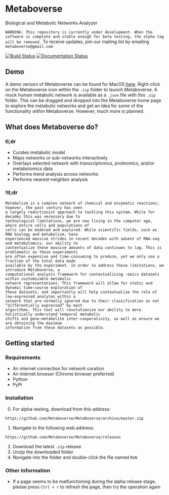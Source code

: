 # Metaboverse
Biological and Metabolic Networks Analyzer

`WARNING: This repository is currently under development. When the software is complete and stable enough for beta testing, the alpha tag will be removed.`
To receive updates, join our mailing list by emailing `metaboverse@gmail.com`

[![Build Status](https://travis-ci.org/Metaboverse/Metaboverse.svg?branch=master)](https://travis-ci.org/Metaboverse/Metaboverse)
[![Documentation Status](https://readthedocs.org/projects/metaboverse/badge/?version=latest)](https://metaboverse.readthedocs.io/en/latest/?badge=latest)

## Demo
A demo version of Metaboverse can be found for MacOS [here](https://github.com/Metaboverse/Metaboverse/releases/download/metaboverse-v0.0.1b/Metaboverse-darwin-x64-demo.zip). Right-click on the Metaboverse icon within the `.zip` folder to launch Metaboverse. A mock human metabolic network is available as a `.json` file with this `.zip` folder. This can be dragged and dropped into the Metaboverse home page to explore the metabolic networks and get an idea for some of the functionality within Metaboverse. However, much more is planned.

## What does Metaboverse do?
### tl;dr
- Curates metabolic model
- Maps networks or sub-networks interactively
- Overlays selected network with transcriptomics, proteomics, and/or metabolomics data
- Performs trend analysis across networks
- Performs nearest-neighbor analysis

### !tl;dr
```
Metabolism is a complex network of chemical and enzymatic reactions; however, the past century has seen
a largely reductionist approach to tackling this system. While for decades this was necessary due to
technological limitations, we are now living in the computer age, where entire cells and populations of
cells can be modeled and explored. While scientific fields, such as RNA biology and metabolism, have
experienced massive strides in recent decades with advent of RNA-seq and metabolomics, our ability to
contextualize these massive amounts of data continues to lag. This is problematic as these experiments
are often expensive and time-consuming to produce, yet we only use a fraction of the total data made
available by the experiment. In order to address these limitations, we introduce Metaboverse, a
computational analysis framework for contextualizing -omics datasets within customizable metabolic
network representations. This framework will allow for static and dynamic time-course exploration of
these datasets, and importantly will help contextualize the role of low-expressed analytes within a
network that are normally ignored due to their classification as not “differentially expressed” by most
algorithms. This tool will revolutionize our ability to more holistically understand temporal metabolic
shifts and gene-metabolite inter-cooperativity, as well as ensure we are obtaining the maximum
information from these datasets as possible.
```

## Getting started

### Requirements
- An internet connection for network curation
- An internet browser (Chrome browser preferred)
- Python
- PyPi

### Installation
0. For alpha-testing, download from this address:
```
https://github.com/Metaboverse/Metaboverse/archive/master.zip
```
1. Navigate to the following web address:
```
https://github.com/Metaboverse/Metaboverse/releases
```
2. Download the latest `.zip` release
3. Unzip the downloaded folder
4. Navigate into the folder and double-click the file named `RUN`

### Other information
- If a page seems to be malfunctioning during the alpha release stage, please press `Ctrl + r` to refresh the page, then try the operation again
